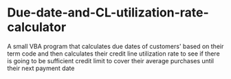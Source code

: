 # Due-date-and-CL-utilization-rate-calculator
A small VBA program that calculates due dates of customers' based on their term code and then calculates their credit line utilization rate to see if there is going to be sufficient credit limit to cover their average purchases until their next payment date
